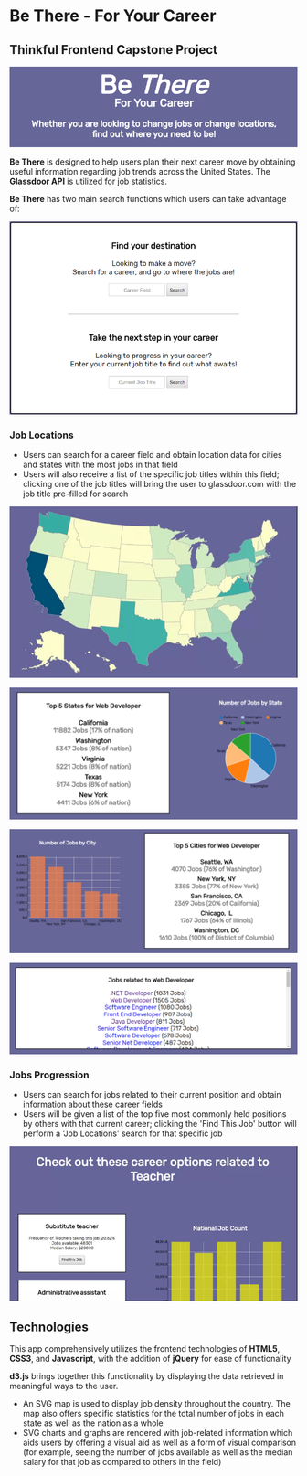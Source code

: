 # Be There - For Your Career

## Thinkful Frontend Capstone Project

![alt text](https://github.com/DevDigression/Be-There/blob/master/img/Be%20There%20Banner.png "Be There - For Your Career")

**Be There** is designed to help users plan their next career move by obtaining useful information regarding job trends
across the United States.
The **Glassdoor API** is utilized for job statistics.

**Be There** has two main search functions which users can take advantage of:

![alt text](https://github.com/DevDigression/Be-There/blob/master/img/Be%20There%20Homepage%20Form.png "Be There Landing Page Form")

### Job Locations
- Users can search for a career field and obtain location data for cities and states with the most jobs in that field
- Users will also receive a list of the specific job titles within this field; clicking one of the job titles 
will bring the user to glassdoor.com with the job title pre-filled for search

![alt text](https://github.com/DevDigression/Be-There/blob/master/img/Be%20There%20Map.gif "Be There Data Map")

![alt text](https://github.com/DevDigression/Be-There/blob/master/img/Be%20There%20States.png "Be There States Chart")

![alt text](https://github.com/DevDigression/Be-There/blob/master/img/Be%20There%20Cities.png "Be There Cities Chart")

![alt text](https://github.com/DevDigression/Be-There/blob/master/img/Be%20There%20Related%20Jobs.png "Be There Related Jobs")

### Jobs Progression
- Users can search for jobs related to their current position and obtain information about these career fields
- Users will be given a list of the top five most commonly held positions by others with that current career;
clicking the 'Find This Job' button will perform a 'Job Locations' search for that specific job

![alt text](https://github.com/DevDigression/Be-There/blob/master/img/Be%20There%20Jobs%20Progression.gif "Be There Jobs Progression")

## Technologies

This app comprehensively utilizes the frontend technologies of **HTML5**, **CSS3**, and **Javascript**, with the addition of
**jQuery** for ease of functionality

**d3.js** brings together this functionality by displaying the data retrieved in meaningful ways to the user. 
 - An SVG map is used to display job density throughout the country. The map also offers specific statistics for 
the total number of jobs in each state as well as the nation as a whole
 - SVG charts and graphs are rendered with job-related information which aids users by offering a visual aid as well as
a form of visual comparison
(for example, seeing the number of jobs available as well as the median salary for that job as compared to others
in the field)